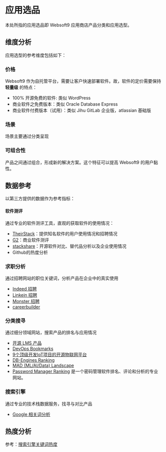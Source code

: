 # 应用选品

本处所指的应用选品即 Websoft9 应用商店产品分类和应用选型。

## 维度分析

应用选型的参考维度包括如下：

### 价格

Websoft9 作为自托管平台，需要让客户快速部署软件。故，软件的定价需要保持 **轻量级** 的特点：  

- 100% 开源免费的软件: 类似 WordPress
- 商业软件之免费版本：类似 Oracle Database Express
- 商业软件付费版本（试用）：类似 Jihu GitLab 企业版，atlassian 基础版

### 场景

场景主要通过分类呈现

### 可组合性

产品之间通过组合，形成新的解决方案。这个特征可以提高 Websoft9 的用户黏性。  


## 数据参考

以第三方提供的数据作为参考指标：

#### 软件测评

通过专业的软件测评工具，直观的获取软件的使用情况：

- [TheirStack](https://theirstack.com/en)：提供知名软件的用户使用情况和招聘情况
- [G2](https://www.g2.com/)：商业软件测评
- [stackshare](https://stackshare.io/)：开源软件对比、替代品分析以及企业使用情况
- Github的热度分析

### 求职分析

通过招聘网站的职位关键词，分析产品在企业中的真实使用

- [Indeed 招聘](https://www.indeed.com)
- [Linkein 招聘](https://www.linkedin.com/jobs/)
- [Monster 招聘](https://www.monster.com)
- [careerbuilder](https://www.careerbuilder.com/)

### 分类搜寻

通过细分领域网站，搜索产品的排名与应用情况

- [开源 LMS 产品](https://elearningindustry.com/directory/software-categories/learning-management-systems/license/open)
- [DevOps Bookmarks](https://www.devopsbookmarks.org/)
- [9个顶级开发IoT项目的开源物联网平台](https://blog.csdn.net/shnbiot/article/details/80432017)
- [DB-Engines Ranking](https://db-engines.com/en/)
- [MAD (ML/AI/Data) Landscape](https://mad.firstmark.com/)
- [Password Manager Ranking](https://www.passwordmanager.com) 是一个密码管理软件排名、评论和分析的专业网站。

### 搜索引擎

通过专业的技术栈数据服务，找寻与对比产品

- [Google 相关词分析](https://anvaka.github.io/vs/)


## 热度分析

参考：[搜索引擎关键词热度](./martech/keywords)


